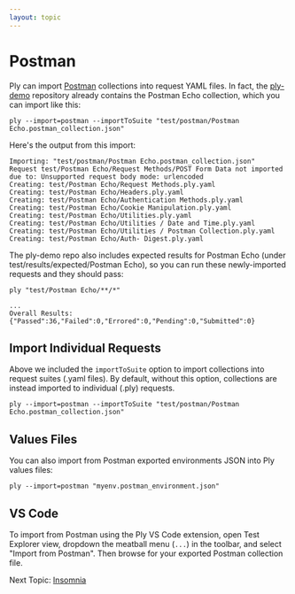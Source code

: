 ```yaml
---
layout: topic
---
```

# Postman

Ply can import [Postman](https://www.postman.com/) collections into request YAML files.
In fact, the [ply-demo](https://github.com/ply-ct/ply-demo) repository already contains 
the Postman Echo collection, which you can import like this:
```
ply --import=postman --importToSuite "test/postman/Postman Echo.postman_collection.json"
```
Here's the output from this import:
```
Importing: "test/postman/Postman Echo.postman_collection.json"
Request test/Postman Echo/Request Methods/POST Form Data not imported due to: Unsupported request body mode: urlencoded
Creating: test/Postman Echo/Request Methods.ply.yaml
Creating: test/Postman Echo/Headers.ply.yaml
Creating: test/Postman Echo/Authentication Methods.ply.yaml
Creating: test/Postman Echo/Cookie Manipulation.ply.yaml
Creating: test/Postman Echo/Utilities.ply.yaml
Creating: test/Postman Echo/Utilities / Date and Time.ply.yaml
Creating: test/Postman Echo/Utilities / Postman Collection.ply.yaml
Creating: test/Postman Echo/Auth- Digest.ply.yaml
```
The ply-demo repo also includes expected results for Postman Echo (under test/results/expected/Postman Echo), 
so you can run these newly-imported requests and they should pass:
```
ply "test/Postman Echo/**/*"
```
```
...
Overall Results: {"Passed":36,"Failed":0,"Errored":0,"Pending":0,"Submitted":0}
```

## Import Individual Requests
Above we included the `importToSuite` option to import collections into request suites (.yaml files). By default, without
this option, collections are instead imported to individual (.ply) requests.
```
ply --import=postman --importToSuite "test/postman/Postman Echo.postman_collection.json" 
```

## Values Files
You can also import from Postman exported environments JSON into Ply values files:
```
ply --import=postman "myenv.postman_environment.json"
```

## VS Code
To import from Postman using the Ply VS Code extension, open Test Explorer view, dropdown the meatball menu
(`...`) in the toolbar, and select "Import from Postman". Then browse for your exported Postman collection file.

Next Topic: [Insomnia](insomnia)